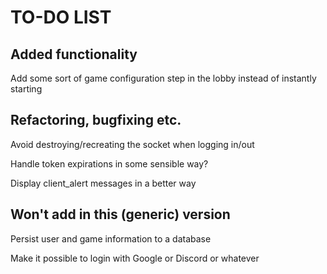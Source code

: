 TO-DO LIST
==========

Added functionality
-------------------

Add some sort of game configuration step in the lobby instead of instantly starting


Refactoring, bugfixing etc.
---------------------------

Avoid destroying/recreating the socket when logging in/out

Handle token expirations in some sensible way?

Display client_alert messages in a better way


Won't add in this (generic) version
-----------------------------------

Persist user and game information to a database

Make it possible to login with Google or Discord or whatever
